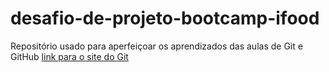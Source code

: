 # desafio-de-projeto-bootcamp-ifood
Repositório usado para aperfeiçoar os aprendizados das aulas de Git e GitHub
[link para o site do Git](https://git-scm.com/)
